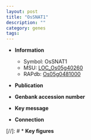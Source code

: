 ```yaml
---
layout: post
title: "OsSNAT1"
description: ""
category: genes
tags: 
---
```


* **Information**  
    + Symbol: OsSNAT1  
    + MSU: [LOC_Os05g40260](http://rice.uga.edu/cgi-bin/ORF_infopage.cgi?orf=LOC_Os05g40260)  
    + RAPdb: [Os05g0481000](http://rapdb.dna.affrc.go.jp/viewer/gbrowse_details/irgsp1?name=Os05g0481000)  

* **Publication**  

* **Genbank accession number**  

* **Key message**  

* **Connection**  

[//]: # * **Key figures**  


